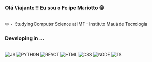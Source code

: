 ### Olá Viajante !! Eu sou o Felipe Mariotto 😁
<br>
✏️・ Studying Computer Science at IMT - Instituto Mauá de Tecnologia


### Developing in …
<br>

<div style="display: inline_block">
  <img src="https://img.shields.io/badge/JavaScript-F7DF1E?style=for-the-badge&logo=javascript&logoColor=black" alt="JS" align="center">
  <img src="https://img.shields.io/badge/Python-14354C?style=for-the-badge&logo=python&logoColor=white" alt="PYTHON" align="center">
  <img src="https://img.shields.io/badge/React-20232A?style=for-the-badge&logo=react&logoColor=61DAFB" alt="REACT" align="center">
  <img src="https://img.shields.io/badge/HTML5-E34F26?style=for-the-badge&logo=html5&logoColor=white" alt="HTML" align="center">
  <img src="https://img.shields.io/badge/CSS3-1572B6?style=for-the-badge&logo=css3&logoColor=white" alt="CSS" align="center">
  <img src="https://img.shields.io/badge/Node.js-43853D?style=for-the-badge&logo=node.js&logoColor=white" alt="NODE" align="center">
  <img src="https://img.shields.io/badge/TypeScript-007ACC?style=for-the-badge&logo=typescript&logoColor=white" alt="TS" align="center">
</div>





